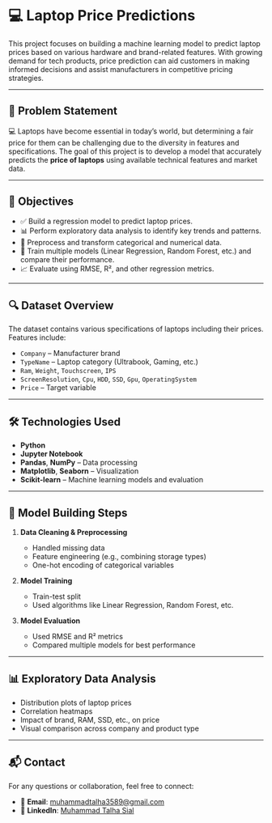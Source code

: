 # 💻 Laptop Price Predictions

This project focuses on building a machine learning model to predict laptop prices based on various hardware and brand-related features. With growing demand for tech products, price prediction can aid customers in making informed decisions and assist manufacturers in competitive pricing strategies.

---

## 📌 Problem Statement

💻 Laptops have become essential in today’s world, but determining a fair price for them can be challenging due to the diversity in features and specifications. The goal of this project is to develop a model that accurately predicts the **price of laptops** using available technical features and market data.

---

## 🎯 Objectives

- ✅ Build a regression model to predict laptop prices.  
- 📊 Perform exploratory data analysis to identify key trends and patterns.  
- 🧹 Preprocess and transform categorical and numerical data.  
- 🤖 Train multiple models (Linear Regression, Random Forest, etc.) and compare their performance.  
- 📈 Evaluate using RMSE, R², and other regression metrics.

---

## 🔍 Dataset Overview

The dataset contains various specifications of laptops including their prices. Features include:

- `Company` – Manufacturer brand  
- `TypeName` – Laptop category (Ultrabook, Gaming, etc.)  
- `Ram`, `Weight`, `Touchscreen`, `IPS`  
- `ScreenResolution`, `Cpu`, `HDD`, `SSD`, `Gpu`, `OperatingSystem`  
- `Price` – Target variable

---

## 🛠️ Technologies Used

- **Python**  
- **Jupyter Notebook**  
- **Pandas**, **NumPy** – Data processing  
- **Matplotlib**, **Seaborn** – Visualization  
- **Scikit-learn** – Machine learning models and evaluation

---

## 🧪 Model Building Steps

1. **Data Cleaning & Preprocessing**
   - Handled missing data
   - Feature engineering (e.g., combining storage types)
   - One-hot encoding of categorical variables

2. **Model Training**
   - Train-test split
   - Used algorithms like Linear Regression, Random Forest, etc.

3. **Model Evaluation**
   - Used RMSE and R² metrics
   - Compared multiple models for best performance

---

## 📊 Exploratory Data Analysis

- Distribution plots of laptop prices  
- Correlation heatmaps  
- Impact of brand, RAM, SSD, etc., on price  
- Visual comparison across company and product type

---

## 📬 Contact

For any questions or collaboration, feel free to connect:

- 📧 **Email**: muhammadtalha3589@gmail.com  
- 💼 **LinkedIn**: [Muhammad Talha Sial](https://www.linkedin.com/in/muhammad-talha-sial/)
